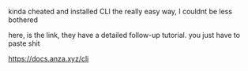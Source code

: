 kinda cheated and installed CLI the really easy way, I couldnt be less bothered

here, is the link, they have a detailed follow-up tutorial. you just have to paste shit

https://docs.anza.xyz/cli